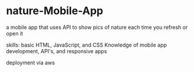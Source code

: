 # nature-Mobile-App
a mobile app that uses API to show pics of nature each time you refresh or open it

skills: basic HTML, JavaScript, and CSS
Knowledge of mobile app development, API's, and responsive apps

deployment via aws
